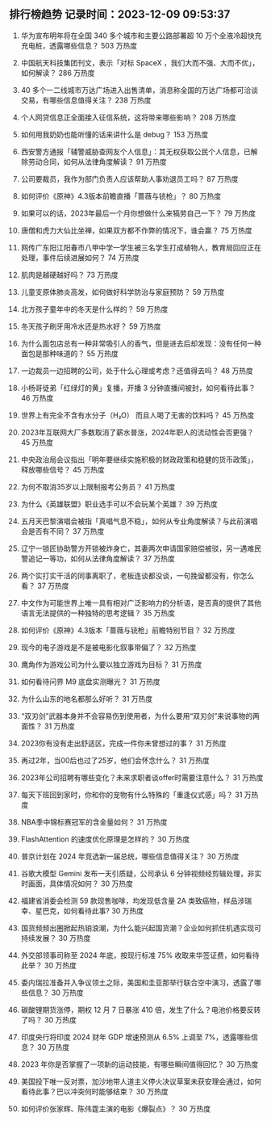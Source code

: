 
## 排行榜趋势 记录时间：2023-12-09 09:53:37
  
  1. 华为宣布明年将在全国 340 多个城市和主要公路部署超 10 万个全液冷超快充充电桩，透露哪些信息？ 503 万热度
    
  2. 中国航天科技集团刊文，表示「对标 SpaceX ，我们大而不强、大而不优」，如何解读？ 286 万热度
    
  3. 40 多个一二线城市万达广场进入出售清单，消息称全国的万达广场都可洽谈交易，有哪些信息值得关注？ 238 万热度
    
  4. 个人网贷信息正全面接入征信系统，这将带来哪些影响？ 208 万热度
    
  5. 如何用我奶奶也能听懂的话来讲什么是 debug？ 153 万热度
    
  6. 西安警方通报「辅警威胁查网友个人信息」：其无权获取公民个人信息，已解除劳动合同，如何从法律角度解读？ 91 万热度
    
  7. 公司要裁员，我作为部门负责人应该帮助人事劝退员工吗？ 87 万热度
    
  8. 如何评价《原神》4.3版本前瞻直播「蔷薇与铳枪」？ 80 万热度
    
  9. 如果可以的话，2023年最后一个月你想做什么来犒劳自己一下？ 79 万热度
    
  10. 唐僧和虎力大仙比坐禅，如果双方都不作弊的情况下，谁会赢？ 75 万热度
    
  11. 网传广东阳江阳春市八甲中学一学生被三名学生打成植物人，教育局回应正在处理，事件后续进展如何？ 74 万热度
    
  12. 肌肉是越硬越好吗？ 73 万热度
    
  13. 儿童支原体肺炎高发，如何做好科学防治与家庭预防？ 59 万热度
    
  14. 北方孩子童年中的冬天是什么样的？ 59 万热度
    
  15. 冬天孩子刷牙用冷水还是热水好？ 59 万热度
    
  16. 为什么面包店总有一种非常吸引人的香气，但是进去后却发现：没有任何一种面包是那种味道的？ 55 万热度
    
  17. 一边裁员一边招聘的公司，处于什么心理或考虑？还值得去吗？ 48 万热度
    
  18. 小杨哥徒弟「红绿灯的黄」复播，开播 3 分钟直播间被封，如何看待此事？ 46 万热度
    
  19. 世界上有完全不含有水分子（H₂O） 而且人喝了无害的饮料吗？ 45 万热度
    
  20. 2023年互联网大厂多数取消了薪水普涨，2024年职人的流动性会否更强？ 45 万热度
    
  21. 中央政治局会议指出「明年要继续实施积极的财政政策和稳健的货币政策」，释放哪些信号？ 45 万热度
    
  22. 为何不取消35岁以上限制报考公务员？ 41 万热度
    
  23. 为什么《英雄联盟》职业选手可以不会玩某个英雄？ 39 万热度
    
  24. 五月天巴黎演唱会被指「真唱气息不稳」，如何从专业角度解读？与此前演唱会是否有不同？ 37 万热度
    
  25. 辽宁一锁匠协助警方开锁被炸身亡，其妻两次申请国家赔偿被驳，另一遇难民警追记一等功，如何从法律角度解读？ 37 万热度
    
  26. 两个实打实干活的同事离职了，老板连谈都没谈，一句挽留都没有，你怎么看？ 37 万热度
    
  27. 中文作为可能世界上唯一具有相对广泛影响力的分析语，是否真的提供了其他语言无法提供的一种独特的思考逻辑？ 35 万热度
    
  28. 如何评价《原神》4.3版本「蔷薇与铳枪」前瞻特别节目？ 32 万热度
    
  29. 现今的电子游戏是不是被电影化叙事带偏了？ 32 万热度
    
  30. 鹰角作为游戏公司为什么要以独立游戏为目标？ 31 万热度
    
  31. 如何看待问界 M9 底盘实测曝光？ 31 万热度
    
  32. 为什么山东的地名都那么好听？ 31 万热度
    
  33. “双刃剑”武器本身并不会容易伤到使用者，为什么要用“双刃剑”来说事物的两面性？ 31 万热度
    
  34. 2023你有没有走出舒适区，完成一件你未曾想过的事？ 31 万热度
    
  35. 再过2年，当00后也过了25岁，他们会怀念什么？ 31 万热度
    
  36. 2023年公司招聘有哪些变化？未来求职者谈offer时需要注意什么？ 31 万热度
    
  37. 每天下班回到家时，你和你的宠物有什么特殊的「重逢仪式感」吗？ 31 万热度
    
  38. NBA季中锦标赛冠军的含金量如何？ 31 万热度
    
  39. FlashAttention 的速度优化原理是怎样的？ 30 万热度
    
  40. 普京计划在 2024 年竞选新一届总统，哪些信息值得关注？ 30 万热度
    
  41. 谷歌大模型 Gemini 发布一天引质疑，公司承认 6 分钟视频经剪辑处理，非实时画面，具体情况如何？ 30 万热度
    
  42. 福建省消委会检测 59 款现售咖啡，均发现低含量 2A 类致癌物，样品涉瑞幸、星巴克，如何看待此事? 30 万热度
    
  43. 国货频频出圈掀起热销浪潮，为什么能兴起国货潮？企业如何抓住机遇实现可持续发展？ 30 万热度
    
  44. 外交部领事司称至 2024 年底，按现行标准 75% 收取来华签证费，如何看待此举？ 30 万热度
    
  45. 委内瑞拉准备并入争议领土之际，美国和圭亚那举行联合空中演习，透露了哪些信息？ 30 万热度
    
  46. 碳酸锂期货涨停，期权 12 月 7 日暴涨 410 倍，发生了什么？电池价格要反转了吗？ 30 万热度
    
  47. 印度央行将印度 2024 财年 GDP 增速预测从 6.5% 上调至 7%，透露哪些信息？ 30 万热度
    
  48. 2023 年你是否掌握了一项新的运动技能，有哪些瞬间值得回忆？ 30 万热度
    
  49. 美国投下唯一反对票，加沙地带人道主义停火决议草案未获安理会通过，如何看待此事？巴以冲突何时能够结束？ 30 万热度
    
  50. 如何评价张家辉、陈伟霆主演的电影《爆裂点》？ 30 万热度
    